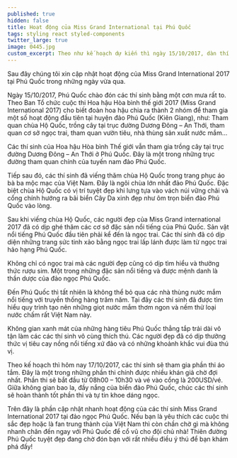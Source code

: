 ```yaml
---
published: true
hidden: false
title: Hoạt động của Miss Grand International tại Phú Quốc
tags: styling react styled-components
twitter_large: true
image: 0445.jpg
custom_excerpt: Theo như kế hoạch dự kiến thì ngày 15/10/2017, dàn thí sinh của Miss Grand 2017 đã đến Phú Quốc để tiếp tục phần thi thứ 2 của mình. Dự kiến các người đẹp sẽ tham gia các hoạt động và hoàn tất cuộc thi từ ngày 15 – 26.10.2017. 
---
```

Sau đây chúng tôi xin cập nhật hoạt động của Miss Grand International 2017 tại Phú Quốc trong những ngày vừa qua. 

Ngày 15/10/2017, Phú Quốc chào đón các thí sinh bằng một cơn mưa rất to. Theo Ban Tổ chức cuộc thi Hoa hậu Hòa bình thế giới 2017 (Miss Grand International 2017) cho biết đoàn hoa hậu chia ra thành 2 nhóm để tham gia một số hoạt động đầu tiên tại huyện đảo Phú Quốc (Kiên Giang), như: Tham quan chùa Hộ Quốc, trồng cây tại trục đường Dương Đông – An Thới, tham quan cơ sở ngọc trai, tham quan vườn tiêu, nhà thùng sản xuất nước mắm…

Các thí sinh của Hoa hậu Hòa bình Thế giới vẫn tham gia trồng cây tại trục đường Dương Đông – An Thới ở Phú Quốc. Đây là một trong những trục đường tham quan chính của tuyến nam đảo Phú Quốc.

Tiếp sau đó, các thí sinh đã viếng thăm chùa Hộ Quốc trong trang phục áo bà ba mộc mạc của Việt Nam. Đây là ngôi chùa lớn nhất đảo Phú Quốc. Đặc biệt chùa Hộ Quốc có vị trí tuyệt đẹp khi lưng tựa vào vách núi vững chãi và cổng chính hướng ra bãi biển Cây Da xinh đẹp như ôm trọn biển đảo Phú Quốc vào lòng.

Sau khi viếng chùa Hộ Quốc, các người đẹp của Miss Grand international 2017 đã có dịp ghé thăm các cơ sở đặc sản nổi tiếng của Phú Quốc. Sản vật nổi tiếng Phú Quốc đầu tiên phải kể đến là ngọc trai. Các thí sinh đã có dịp diện những trang sức tinh xảo bằng ngọc trai lấp lánh được làm từ ngọc trai hảo hạng Phú Quốc.

Không chỉ có ngọc trai mà các người đẹp cũng có dịp tìm hiểu và thưởng thức rượu sim. Một trong những đặc sản nổi tiếng và được mệnh danh là thần dược của đảo ngọc Phú Quốc.

Đến Phú Quốc thì tất nhiên là không thể bỏ qua các nhà thùng nước mắm nổi tiếng với truyền thống hàng trăm năm. Tại đây các thí sinh đã được tìm hiểu quy trình tạo nên những giọt nước mắm thơm ngon và nếm thử loại nước chấm rất Việt Nam này.

Không gian xanh mát của những hàng tiêu Phú Quốc thẳng tắp trải dài vô tận làm các các thí sinh vô cùng thích thú. Các người đẹp đã có dịp thưởng thức vị tiêu cay nồng nổi tiếng xứ đảo và có những khoảnh khắc vui đùa thú vị.

Theo kế hoạch thì hôm nay 17/10/2017, các thí sinh sẽ tham gia phần thi áo tắm. Đây là một trong những phần thi chính được nhiều khán giả chờ đợi nhất. Phần thi sẽ bắt đầu từ 08h00 – 10h30 và vé vào cổng là 200USD/vé. Giữa không gian bao la, đầy nắng của biển đảo Phú Quốc, chúc các thí sinh sẽ hoàn thành tốt phần thi và tự tin khoe dáng ngọc.

Trên đây là phần cập nhật nhanh hoạt động của các thí sinh Miss Grand International 2017 tại đảo ngọc Phú Quốc. Nếu bạn là yêu thích các cuộc thi sắc đẹp hoặc là fan trung thành của Việt Nam thì còn chần chờ gì mà không nhanh chân đến ngay với Phú Quốc để cổ vũ cho đội chủ nhà! Thiên đường Phú Quốc tuyệt đẹp đang chờ đón bạn với rất nhiều điều ý thú để bạn khám phá đấy!
